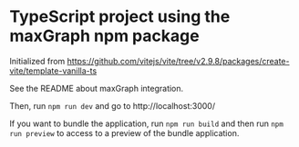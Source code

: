 # TypeScript project using the maxGraph npm package 

Initialized from https://github.com/vitejs/vite/tree/v2.9.8/packages/create-vite/template-vanilla-ts

<!-- not working for now, no package available on npmjs
From the project root, run `npm install`.
-->

See the README about maxGraph integration.

Then, run `npm run dev` and go to http://localhost:3000/

If you want to bundle the application, run `npm run build` and then run `npm run preview` to access to a preview of the
bundle application.
